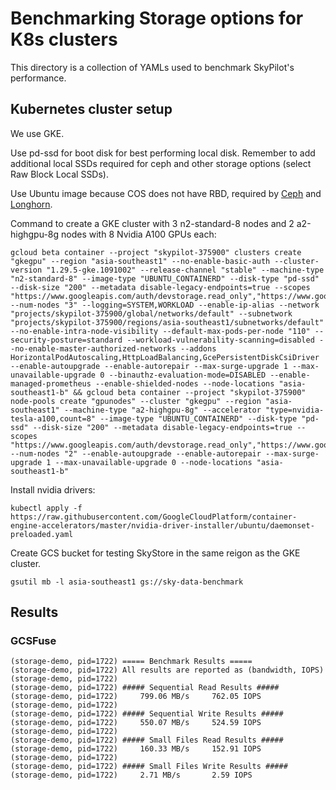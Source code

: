 # Benchmarking Storage options for K8s clusters

This directory is a collection of YAMLs used to benchmark SkyPilot's performance.

## Kubernetes cluster setup

We use GKE.

Use pd-ssd for boot disk for best performing local disk. Remember to add additional local SSDs required for ceph and 
other storage options (select Raw Block Local SSDs).

Use Ubuntu image because COS does not have RBD, required by [Ceph](https://rook.io/docs/rook/latest/Getting-Started/Prerequisites/prerequisites/#kernel) and [Longhorn](https://longhorn.io/docs/archives/1.3.0/advanced-resources/os-distro-specific/csi-on-gke/).


Command to create a GKE cluster with 3 n2-standard-8 nodes and 2 a2-highgpu-8g nodes with 8 Nvidia A100 GPUs each:

```
gcloud beta container --project "skypilot-375900" clusters create "gkegpu" --region "asia-southeast1" --no-enable-basic-auth --cluster-version "1.29.5-gke.1091002" --release-channel "stable" --machine-type "n2-standard-8" --image-type "UBUNTU_CONTAINERD" --disk-type "pd-ssd" --disk-size "200" --metadata disable-legacy-endpoints=true --scopes "https://www.googleapis.com/auth/devstorage.read_only","https://www.googleapis.com/auth/logging.write","https://www.googleapis.com/auth/monitoring","https://www.googleapis.com/auth/servicecontrol","https://www.googleapis.com/auth/service.management.readonly","https://www.googleapis.com/auth/trace.append" --num-nodes "3" --logging=SYSTEM,WORKLOAD --enable-ip-alias --network "projects/skypilot-375900/global/networks/default" --subnetwork "projects/skypilot-375900/regions/asia-southeast1/subnetworks/default" --no-enable-intra-node-visibility --default-max-pods-per-node "110" --security-posture=standard --workload-vulnerability-scanning=disabled --no-enable-master-authorized-networks --addons HorizontalPodAutoscaling,HttpLoadBalancing,GcePersistentDiskCsiDriver --enable-autoupgrade --enable-autorepair --max-surge-upgrade 1 --max-unavailable-upgrade 0 --binauthz-evaluation-mode=DISABLED --enable-managed-prometheus --enable-shielded-nodes --node-locations "asia-southeast1-b" && gcloud beta container --project "skypilot-375900" node-pools create "gpunodes" --cluster "gkegpu" --region "asia-southeast1" --machine-type "a2-highgpu-8g" --accelerator "type=nvidia-tesla-a100,count=8" --image-type "UBUNTU_CONTAINERD" --disk-type "pd-ssd" --disk-size "200" --metadata disable-legacy-endpoints=true --scopes "https://www.googleapis.com/auth/devstorage.read_only","https://www.googleapis.com/auth/logging.write","https://www.googleapis.com/auth/monitoring","https://www.googleapis.com/auth/servicecontrol","https://www.googleapis.com/auth/service.management.readonly","https://www.googleapis.com/auth/trace.append" --num-nodes "2" --enable-autoupgrade --enable-autorepair --max-surge-upgrade 1 --max-unavailable-upgrade 0 --node-locations "asia-southeast1-b"
```

Install nvidia drivers:
```
kubectl apply -f https://raw.githubusercontent.com/GoogleCloudPlatform/container-engine-accelerators/master/nvidia-driver-installer/ubuntu/daemonset-preloaded.yaml
```

Create GCS bucket for testing SkyStore in the same reigon as the GKE cluster.
```
gsutil mb -l asia-southeast1 gs://sky-data-benchmark
```



## Results

### GCSFuse
```
(storage-demo, pid=1722) ===== Benchmark Results =====
(storage-demo, pid=1722) All results are reported as (bandwidth, IOPS)
(storage-demo, pid=1722) 
(storage-demo, pid=1722) ##### Sequential Read Results #####
(storage-demo, pid=1722)     799.06 MB/s     762.05 IOPS
(storage-demo, pid=1722) 
(storage-demo, pid=1722) ##### Sequential Write Results #####
(storage-demo, pid=1722)     550.07 MB/s     524.59 IOPS
(storage-demo, pid=1722) 
(storage-demo, pid=1722) ##### Small Files Read Results #####
(storage-demo, pid=1722)     160.33 MB/s     152.91 IOPS
(storage-demo, pid=1722) 
(storage-demo, pid=1722) ##### Small Files Write Results #####
(storage-demo, pid=1722)     2.71 MB/s       2.59 IOPS
```

